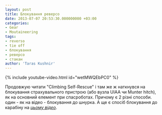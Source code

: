 ```yaml
---
layout: post
title: Блокування реверсо
date: 2013-07-07 20:53:30.000000000 +03:00
categories:
- Gear
- Moutaineering
tags:
- reverso
- tie off
- блокування
- реверсо
- стакан
author: 'Taras Kushnir'
---
```


{% include youtube-video.html id="wetMWQEbPC0" %}

Продовжую читати "Climbing Self-Rescue" і там же ж наткнувся на блокування страхувального пристрою (або вузла UIAA чи Munter hitch), як на основний елемент при спасроботах. Причому є 2 різні способи. один - як на відео - блокування до шнурка. А ще є спосіб блокування до карабіну на [<em>цьому відео</em>](https://vimeo.com/17441295).
